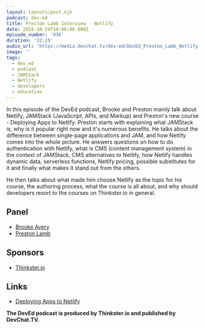 ```yaml
---
layout: layouts/post.njk
podcast: dev-ed
title: Preston Lamb Interview - Netlify
date: 2019-10-24T10:00:00.000Z
episode_number: '036'
duration: '32:15'
audio_url: 'https://media.devchat.tv/dev-ed/DevEd_Preston_Lamb_Netlify.mp3'
image: ''
tags:
  - dev_ed
  - podcast
  - JAMStack
  - Netlify
  - developers
  - education
---
```

In this episode of the DevEd podcast, Brooke and Preston mainly talk about Netlify, JAMStack (JavaScript, APIs, and Markup) and Preston's new course - Deploying Apps to Netlify. Preston starts with explaining what JAMStack is, why is it popular right now and it's numerous benefits. He talks about the difference between single-page applications and JAM, and how Netlify comes into the whole picture. He answers questions on how to do authentication with Netlify, what is CMS (content management system) in the context of JAMStack, CMS alternatives to Netlify, how Netlify handles dynamic data, serverless functions, Netlify pricing, possible substitutes for it and finally what makes it stand out from the others.

He then talks about what made him choose Netlify as the topic for his course, the authoring process, what the course is all about, and why should developers resort to the courses on Thinkster.io in general.

## Panel

* [Brooke Avery](https://thinkster.io/)
* [Preston Lamb](https://www.linkedin.com/in/pjlamb12/)

## Sponsors

* [Thinkster.io](https://thinkster.io/)

## Links

* [Deploying Apps to Netlify](https://thinkster.io/tutorials/deploying-apps-to-netlify)

**The DevEd podcast is produced by Thinkster.io and published by DevChat.TV.**

